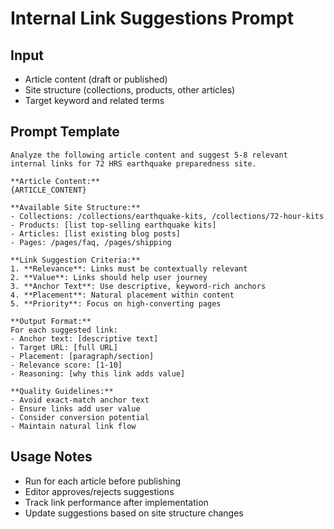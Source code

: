 # Internal Link Suggestions Prompt

## Input
- Article content (draft or published)
- Site structure (collections, products, other articles)
- Target keyword and related terms

## Prompt Template
```
Analyze the following article content and suggest 5-8 relevant internal links for 72 HRS earthquake preparedness site.

**Article Content:**
{ARTICLE_CONTENT}

**Available Site Structure:**
- Collections: /collections/earthquake-kits, /collections/72-hour-kits
- Products: [list top-selling earthquake kits]
- Articles: [list existing blog posts]
- Pages: /pages/faq, /pages/shipping

**Link Suggestion Criteria:**
1. **Relevance**: Links must be contextually relevant
2. **Value**: Links should help user journey
3. **Anchor Text**: Use descriptive, keyword-rich anchors
4. **Placement**: Natural placement within content
5. **Priority**: Focus on high-converting pages

**Output Format:**
For each suggested link:
- Anchor text: [descriptive text]
- Target URL: [full URL]
- Placement: [paragraph/section]
- Relevance score: [1-10]
- Reasoning: [why this link adds value]

**Quality Guidelines:**
- Avoid exact-match anchor text
- Ensure links add user value
- Consider conversion potential
- Maintain natural link flow
```

## Usage Notes
- Run for each article before publishing
- Editor approves/rejects suggestions
- Track link performance after implementation
- Update suggestions based on site structure changes
